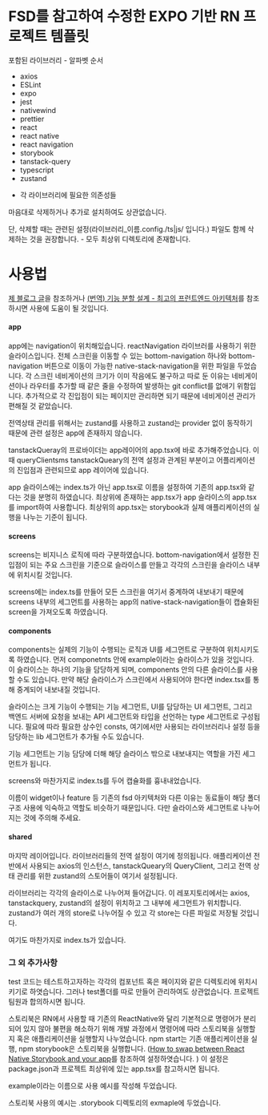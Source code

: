 # FSD를 참고하여 수정한 EXPO 기반 RN 프로젝트 템플릿

포함된 라이브러리 - 알파벳 순서

- axios
- ESLint
- expo
- jest
- nativewind
- prettier
- react
- react native
- react navigation
- storybook
- tanstack-query
- typescript
- zustand

+ 각 라이브러리에 필요한 의존성들

마음대로 삭제하거나 추가로 설치하여도 상관없습니다.

단, 삭제할 때는 관련된 설정(라이브러리_이름.config./ts|js/ 입니다.) 파일도 함께 삭제하는 것을 권장합니다. - 모두 최상위 디렉토리에 존재합니다.

# 사용법

[제 블로그 글](https://curt-poem.tistory.com/entry/FSD-%EC%95%84%ED%82%A4%ED%85%8D%EC%B2%98%EB%A5%BC-%EC%B0%B8%EA%B3%A0%ED%95%98%EC%97%AC-SSAFY-%ED%94%84%EB%A1%9C%EC%A0%9D%ED%8A%B8EXPO-RN%EC%97%90-%EB%A7%9E%EA%B2%8C-%EB%B0%94%EA%BF%94%EC%84%9C-%EC%8D%A8%EB%B3%B4%EC%9E%90)을 참조하거나  [(번역) 기능 분할 설계 - 최고의 프런트엔드 아키텍처](https://emewjin.github.io/feature-sliced-design/)를 참조하시면 사용에 도움이 될 것입니다.

#### app

 app에는 navigation이 위치해있습니다. reactNavigation 라이브러를 사용하기 위한 슬라이스입니다. 전체 스크린을 이동할 수 있는 bottom-navigation 하나와 bottom-navigation 버튼으로 이동이 가능한 native-stack-navigation을 위한 파일을 두었습니다. 각 스크린 네비게이션의 크기가 이미 작음에도 불구하고 따로 둔 이유는 네비게이션이나 라우터를 추가할 때 같은 줄을 수정하여 발생하는 git conflict를 없애기 위함입니다. 추가적으로 각 진입점이 되는 페이지만 관리하면 되기 때문에 네비게이션 관리가 편해질 것 같았습니다.



전역상태 관리를 위해서는 zustand를 사용하고 zustand는 provider 없이 동작하기 때문에 관련 설정은 app에 존재하지 않습니다.



tanstackQueray의 프로바이더는 app레이어의 app.tsx에 바로 추가해주었습니다. 이때 queryClientsms tanstackQueary의 전역 설정과 관계된 부분이고 어플리케이션의 진입점과 관련되므로 app 레이어에 있습니다.



app 슬라이스에는 index.ts가 아닌 app.tsx로 이름을 설정하여 기존의 app.tsx와 같다는 것을 분명히 하였습니다. 최상위에 존재하는 app.tsx가 app 슬라이스의 app.tsx를 import하여 사용합니다. 최상위의 app.tsx는 storybook과 실제 애플리케이션의 실행을 나누는 기준이 됩니다.

#### screens

screens는 비지니스 로직에 따라 구분하였습니다. bottom-navigation에서 설정한 진입점이 되는 주요 스크린을 기준으로 슬라이스를 만들고 각각의 스크린을 슬라이스 내부에 위치시킬 것입니다.



screens에는 index.ts를 만들어 모든 스크린을 여기서 중계하여 내보내기 때문에 screens 내부의 세그먼트를 사용하는 app의 native-stack-navigation들이 캡슐화된 screen을 가져오도록 하였습니다.

#### components

components는 실제의 기능이 수행되는 로직과 UI를 세그먼트로 구분하여 위치시키도록 하였습니다. 먼저 componetnts 안에 example이라는 슬라이스가 있을 것입니다. 이 슬라이스는 하나의 기능을 담당하게 되며, components 안의 다른 슬라이스를 사용할 수도 있습니다. 만약 해당 슬라이스가 스크린에서 사용되어야 한다면 index.tsx를 통해 중계되어 내보내질 것입니다.



슬라이스는 크게 기능이 수행되는 기능 세그먼트, UI를 담당하는 UI 세그먼트, 그리고 백엔드 서버에 요청을 보내는 API 세그먼트와 타입을 선언하는 type 세그먼트로 구성됩니다. 필요에 따라 필요한 상수인 consts, 여기에서만 사용되는 라이브러리나 설정 등을 담당하는 lib 세그먼트가 추가될 수도 있습니다.



기능 세그먼트는 기능 담당에 더해 해당 슬라이스 밖으로 내보내지는 역할을 가진 세그먼트가 됩니다. 



screens와 마찬가지로 index.ts를 두어 캡슐화를 흉내내었습니다.



이름이 widget이나 feature 등 기존의 fsd 아키텍처와 다른 이유는 동료들이 해당 폴더 구조 사용에 익숙하고 역할도 비슷하기 때문입니다. 다만 슬라이스와 세그먼트로 나누어지는 것에 주의해 주세요.

#### shared

마지막 레이어입니다. 라이브러리들의 전역 설정이 여기에 정의됩니다. 애플리케이션 전반에서 사용되는 axios의 인스턴스, tanstackQueary의 QueryClient, 그리고 전역 상태 관리를 위한 zustand의 스토어들이 여기서 설정됩니다.



라이브러리는 각각의 슬라이스로 나누어져 들어갑니다. 이 레포지토리에서는 axios, tanstackquery, zustand의 설정이 위치하고 그 내부에 세그먼트가 위치합니다. zustand가 여러 개의 store로 나누어질 수 있고 각 store는 다른 파일로 저장될 것입니다.

여기도 마찬가지로 index.ts가 있습니다.

### 그 외 추가사항

test 코드는 테스트하고자하는 각각의 컴포넌트 혹은 페이지와 같은 디렉토리에 위치시키기로 하엿습니다. 그러나 test폴더를 따로 만들어 관리하여도 상관없습니다. 프로젝트 팀원과 합의하시면 됩니다.



스토리북은 RN에서 사용할 때 기존의 ReactNative와 달리 기본적으로 명령어가 분리되어 있지 않아 불편을 해소하기 위해 개발 과정에서 명령어에 따라 스토리북을 실행할지 혹은 애플리케이션을 실행할지 나누었습니다. npm start는 기존 애플리케이션을 실행, npm storybook은 스토리북을 실행합니다. \([How to swap between React Native Storybook and your app](https://dev.to/dannyhw/how-to-swap-between-react-native-storybook-and-your-app-p3o)를 참조하여 설정하엿습니다. \) 이 설정은 package.json과 프로젝트 최상위에 있는 app.tsx를 참고하시면 됩니다. 

example이라는 이름으로 사용 예시를 작성해 두었습니다.

스토리북 사용의 예시는 .storybook 디렉토리의 exmaple에 두었습니다.